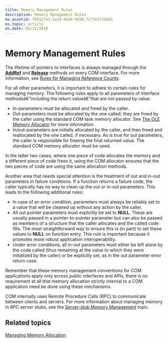 ```yaml
---
title: Memory Management Rules
description: Memory Management Rules
ms.assetid: 769127a1-1a14-4ed4-9d38-7cf3e571b661
ms.topic: article
ms.date: 05/31/2018
---
```


# Memory Management Rules

The lifetime of pointers to interfaces is always managed through the [**AddRef**](/windows/win32/api/unknwn/nf-unknwn-iunknown-addref) and [**Release**](/windows/win32/api/unknwn/nf-unknwn-iunknown-release) methods on every COM interface. For more information, see [Rules for Managing Reference Counts](rules-for-managing-reference-counts.md).

For all other parameters, it is important to adhere to certain rules for managing memory. The following rules apply to all parameters of interface methodsâ€”including the return valueâ€”that are not passed by value:

-   In-parameters must be allocated and freed by the caller.
-   Out-parameters must be allocated by the one called; they are freed by the caller using the standard COM task memory allocator. See [The OLE Memory Allocator](the-ole-memory-allocator.md) for more information.
-   In/out-parameters are initially allocated by the caller, and then freed and reallocated by the one called, if necessary. As is true for out parameters, the caller is responsible for freeing the final returned value. The standard COM memory allocator must be used.

In the latter two cases, where one piece of code allocates the memory and a different piece of code frees it, using the COM allocator ensures that the two pieces of code are using the same allocation methods.

Another area that needs special attention is the treatment of out and in-out parameters in failure conditions. If a function returns a failure code, the caller typically has no way to clean up the out or in-out parameters. This leads to the following additional rules:

-   In case of an error condition, parameters must always be reliably set to a value that will be cleaned up without any action by the caller.
-   All out pointer parameters must explicitly be set to **NULL**. These are usually passed in a pointer-to-pointer parameter but can also be passed as members of a structure that the caller allocates and the called code fills. The most straightforward way to ensure this is (in part) to set these values to **NULL** on function entry. This rule is important because it promotes more robust application interoperability.
-   Under error conditions, all in-out parameters must either be left alone by the code called (thus remaining at the value to which they were initialized by the caller) or be explicitly set, as in the out parameter error return case.

Remember that these memory management conventions for COM applications apply only across public interfaces and APIs, there is no requirement at all that memory allocation strictly internal to a COM application need be done using these mechanisms.

COM internally uses Remote Procedure Calls (RPC) to communicate between clients and servers. For more information about managing memory in RPC server stubs, see the [Server-stub Memory Management](../rpc/server-stub-memory-management.md) topic.

## Related topics

<dl> <dt>

[Managing Memory Allocation](managing-memory-allocation.md)
</dt> </dl>

 

 

